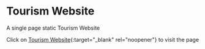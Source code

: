 # Tourism Website

A single page static Tourism Website

Click on [Tourism Website](https://imaginedtime.github.io/Tourism-Website/){:target="_blank" rel="noopener"} to visit the page
